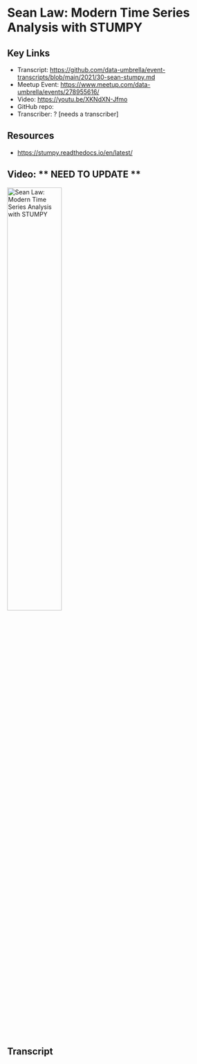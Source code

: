 # Sean Law: Modern Time Series Analysis with STUMPY

## Key Links
- Transcript:  https://github.com/data-umbrella/event-transcripts/blob/main/2021/30-sean-stumpy.md
- Meetup Event:  https://www.meetup.com/data-umbrella/events/278955616/
- Video:  https://youtu.be/XKNdXN-Jfmo
- GitHub repo:   
- Transcriber:  ? [needs a transcriber]

## Resources
- https://stumpy.readthedocs.io/en/latest/


## Video:   ** NEED TO UPDATE **

<a href="http://www.youtube.com/watch?feature=player_embedded&v=XKNdXN-Jfmo" target="_blank"><img src="http://img.youtube.com/vi/XKNdXN-Jfmo/0.jpg" 
alt="Sean Law: Modern Time Series Analysis with STUMPY" width="50%" /></a>

## Transcript
